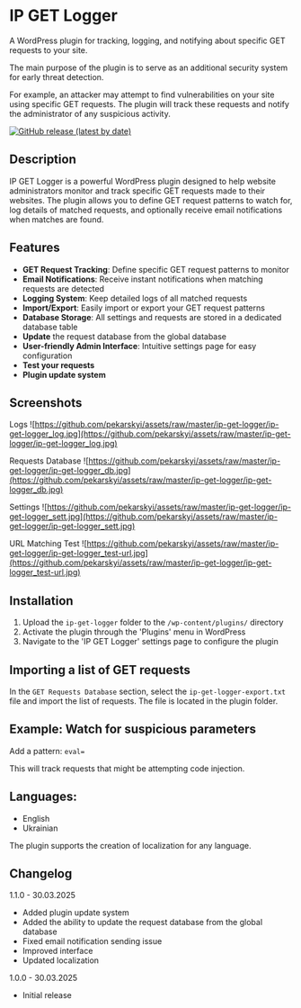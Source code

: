 # IP GET Logger

A WordPress plugin for tracking, logging, and notifying about specific GET requests to your site.

The main purpose of the plugin is to serve as an additional security system for early threat detection.  

For example, an attacker may attempt to find vulnerabilities on your site using specific GET requests. The plugin will track these requests and notify the administrator of any suspicious activity.

[![GitHub release (latest by date)](https://img.shields.io/github/v/release/pekarskyi/ip-get-logger?style=for-the-badge)](https://GitHub.com/pekarskyi/ip-get-logger/releases/)

## Description

IP GET Logger is a powerful WordPress plugin designed to help website administrators monitor and track specific GET requests made to their websites. The plugin allows you to define GET request patterns to watch for, log details of matched requests, and optionally receive email notifications when matches are found.

## Features

- **GET Request Tracking**: Define specific GET request patterns to monitor
- **Email Notifications**: Receive instant notifications when matching requests are detected
- **Logging System**: Keep detailed logs of all matched requests
- **Import/Export**: Easily import or export your GET request patterns
- **Database Storage**: All settings and requests are stored in a dedicated database table 
- **Update** the request database from the global database
- **User-friendly Admin Interface**: Intuitive settings page for easy configuration
- **Test your requests**
- **Plugin update system**

## Screenshots

Logs
![https://github.com/pekarskyi/assets/raw/master/ip-get-logger/ip-get-logger_log.jpg](https://github.com/pekarskyi/assets/raw/master/ip-get-logger/ip-get-logger_log.jpg)

Requests Database
![https://github.com/pekarskyi/assets/raw/master/ip-get-logger/ip-get-logger_db.jpg](https://github.com/pekarskyi/assets/raw/master/ip-get-logger/ip-get-logger_db.jpg)

Settings
![https://github.com/pekarskyi/assets/raw/master/ip-get-logger/ip-get-logger_sett.jpg](https://github.com/pekarskyi/assets/raw/master/ip-get-logger/ip-get-logger_sett.jpg)

URL Matching Test
![https://github.com/pekarskyi/assets/raw/master/ip-get-logger/ip-get-logger_test-url.jpg](https://github.com/pekarskyi/assets/raw/master/ip-get-logger/ip-get-logger_test-url.jpg)

## Installation

1. Upload the `ip-get-logger` folder to the `/wp-content/plugins/` directory
2. Activate the plugin through the 'Plugins' menu in WordPress
3. Navigate to the 'IP GET Logger' settings page to configure the plugin

## Importing a list of GET requests

In the `GET Requests Database` section, select the `ip-get-logger-export.txt` file and import the list of requests. The file is located in the plugin folder.

## Example: Watch for suspicious parameters

Add a pattern: `eval=`

This will track requests that might be attempting code injection.

## Languages:
- English
- Ukrainian

The plugin supports the creation of localization for any language.

## Changelog

1.1.0 - 30.03.2025
- Added plugin update system  
- Added the ability to update the request database from the global database  
- Fixed email notification sending issue  
- Improved interface  
- Updated localization

1.0.0 - 30.03.2025
- Initial release